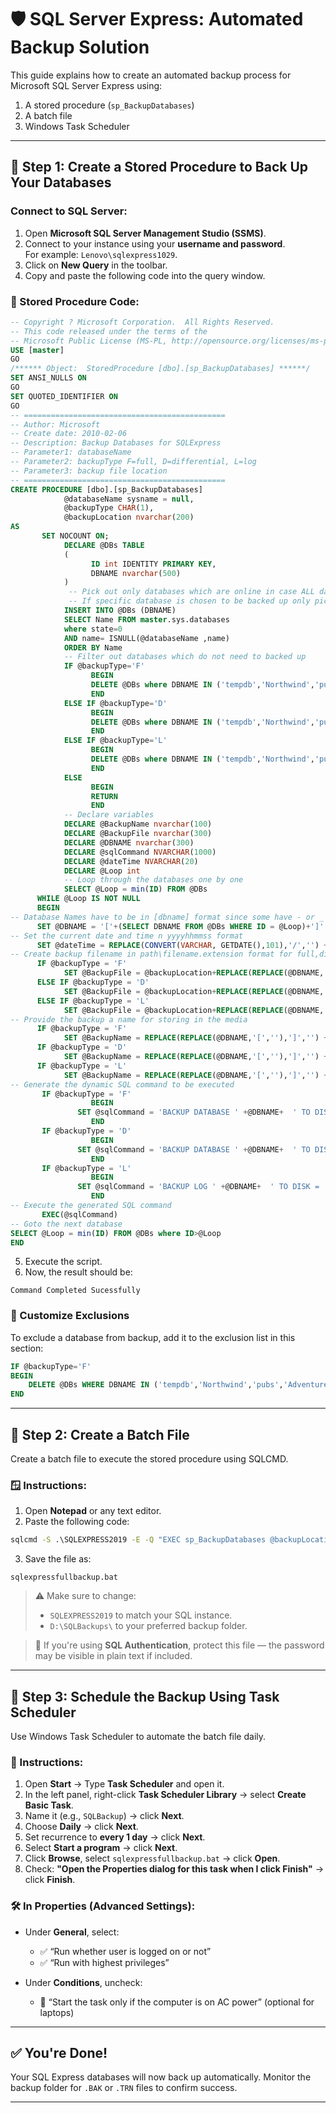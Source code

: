# 🛡️ SQL Server Express: Automated Backup Solution

This guide explains how to create an automated backup process for Microsoft SQL Server Express using:

1. A stored procedure (`sp_BackupDatabases`)
2. A batch file
3. Windows Task Scheduler

---

## 📌 Step 1: Create a Stored Procedure to Back Up Your Databases

### Connect to SQL Server:

1. Open **Microsoft SQL Server Management Studio (SSMS)**.
2. Connect to your instance using your **username and password**.  
   For example: `Lenovo\sqlexpress1029`.
3. Click on **New Query** in the toolbar.
4. Copy and paste the following code into the query window.


### 📄 Stored Procedure Code:

```sql
-- Copyright ? Microsoft Corporation.  All Rights Reserved. 
-- This code released under the terms of the 
-- Microsoft Public License (MS-PL, http://opensource.org/licenses/ms-pl.html.) 
USE [master]  
GO  
/****** Object:  StoredProcedure [dbo].[sp_BackupDatabases] ******/  
SET ANSI_NULLS ON  
GO  
SET QUOTED_IDENTIFIER ON  
GO  
-- =============================================  
-- Author: Microsoft  
-- Create date: 2010-02-06 
-- Description: Backup Databases for SQLExpress 
-- Parameter1: databaseName  
-- Parameter2: backupType F=full, D=differential, L=log 
-- Parameter3: backup file location 
-- ============================================= 
CREATE PROCEDURE [dbo].[sp_BackupDatabases]   
            @databaseName sysname = null, 
            @backupType CHAR(1), 
            @backupLocation nvarchar(200)  
AS  
       SET NOCOUNT ON;  
            DECLARE @DBs TABLE 
            ( 
                  ID int IDENTITY PRIMARY KEY, 
                  DBNAME nvarchar(500) 
            ) 
             -- Pick out only databases which are online in case ALL databases are chosen to be backed up 
             -- If specific database is chosen to be backed up only pick that out from @DBs 
            INSERT INTO @DBs (DBNAME) 
            SELECT Name FROM master.sys.databases 
            where state=0 
            AND name= ISNULL(@databaseName ,name)
            ORDER BY Name
            -- Filter out databases which do not need to backed up 
            IF @backupType='F' 
                  BEGIN 
                  DELETE @DBs where DBNAME IN ('tempdb','Northwind','pubs','AdventureWorks') 
                  END 
            ELSE IF @backupType='D' 
                  BEGIN 
                  DELETE @DBs where DBNAME IN ('tempdb','Northwind','pubs','master','AdventureWorks') 
                  END 
            ELSE IF @backupType='L' 
                  BEGIN 
                  DELETE @DBs where DBNAME IN ('tempdb','Northwind','pubs','master','AdventureWorks') 
                  END 
            ELSE 
                  BEGIN 
                  RETURN 
                  END 
            -- Declare variables 
            DECLARE @BackupName nvarchar(100) 
            DECLARE @BackupFile nvarchar(300) 
            DECLARE @DBNAME nvarchar(300) 
            DECLARE @sqlCommand NVARCHAR(1000)  
	        DECLARE @dateTime NVARCHAR(20) 
            DECLARE @Loop int                   
            -- Loop through the databases one by one 
            SELECT @Loop = min(ID) FROM @DBs 
      WHILE @Loop IS NOT NULL 
      BEGIN 
-- Database Names have to be in [dbname] format since some have - or _ in their name 
      SET @DBNAME = '['+(SELECT DBNAME FROM @DBs WHERE ID = @Loop)+']' 
-- Set the current date and time n yyyyhhmmss format 
      SET @dateTime = REPLACE(CONVERT(VARCHAR, GETDATE(),101),'/','') + '_' +  REPLACE(CONVERT(VARCHAR, GETDATE(),108),':','')   
-- Create backup filename in path\filename.extension format for full,diff and log backups 
      IF @backupType = 'F' 
            SET @BackupFile = @backupLocation+REPLACE(REPLACE(@DBNAME, '[',''),']','')+ '_FULL_'+ @dateTime+ '.BAK' 
      ELSE IF @backupType = 'D' 
            SET @BackupFile = @backupLocation+REPLACE(REPLACE(@DBNAME, '[',''),']','')+ '_DIFF_'+ @dateTime+ '.BAK' 
      ELSE IF @backupType = 'L' 
            SET @BackupFile = @backupLocation+REPLACE(REPLACE(@DBNAME, '[',''),']','')+ '_LOG_'+ @dateTime+ '.TRN' 
-- Provide the backup a name for storing in the media 
      IF @backupType = 'F' 
            SET @BackupName = REPLACE(REPLACE(@DBNAME,'[',''),']','') +' full backup for '+ @dateTime 
      IF @backupType = 'D' 
            SET @BackupName = REPLACE(REPLACE(@DBNAME,'[',''),']','') +' differential backup for '+ @dateTime 
      IF @backupType = 'L' 
            SET @BackupName = REPLACE(REPLACE(@DBNAME,'[',''),']','') +' log backup for '+ @dateTime 
-- Generate the dynamic SQL command to be executed 
       IF @backupType = 'F'  
                  BEGIN 
               SET @sqlCommand = 'BACKUP DATABASE ' +@DBNAME+  ' TO DISK = '''+@BackupFile+ ''' WITH INIT, NAME= ''' +@BackupName+''', NOSKIP, NOFORMAT' 
                  END 
       IF @backupType = 'D' 
                  BEGIN 
               SET @sqlCommand = 'BACKUP DATABASE ' +@DBNAME+  ' TO DISK = '''+@BackupFile+ ''' WITH DIFFERENTIAL, INIT, NAME= ''' +@BackupName+''', NOSKIP, NOFORMAT'         
                  END 
       IF @backupType = 'L'  
                  BEGIN 
               SET @sqlCommand = 'BACKUP LOG ' +@DBNAME+  ' TO DISK = '''+@BackupFile+ ''' WITH INIT, NAME= ''' +@BackupName+''', NOSKIP, NOFORMAT'         
                  END 
-- Execute the generated SQL command 
       EXEC(@sqlCommand) 
-- Goto the next database 
SELECT @Loop = min(ID) FROM @DBs where ID>@Loop 
END 
````

5. Execute the script.
6. Now, the result should be:

```
Command Completed Sucessfully
```
   
### 📝 Customize Exclusions

To exclude a database from backup, add it to the exclusion list in this section:

```sql
IF @backupType='F' 
BEGIN 
    DELETE @DBs WHERE DBNAME IN ('tempdb','Northwind','pubs','AdventureWorks')
END
```

---

## 📌 Step 2: Create a Batch File

Create a batch file to execute the stored procedure using SQLCMD.

### 🪟 Instructions:

1. Open **Notepad** or any text editor.
2. Paste the following code:

```bat
sqlcmd -S .\SQLEXPRESS2019 -E -Q "EXEC sp_BackupDatabases @backupLocation='D:\SQLBackups\', @backupType='F'"
```

3. Save the file as:

```
sqlexpressfullbackup.bat
```

> ⚠️ Make sure to change:
>
> * `SQLEXPRESS2019` to match your SQL instance.
> * `D:\SQLBackups\` to your preferred backup folder.

> 🔐 If you're using **SQL Authentication**, protect this file — the password may be visible in plain text if included.

---

## 📌 Step 3: Schedule the Backup Using Task Scheduler

Use Windows Task Scheduler to automate the batch file daily.

### 🧭 Instructions:

1. Open **Start** → Type **Task Scheduler** and open it.
2. In the left panel, right-click **Task Scheduler Library** → select **Create Basic Task**.
3. Name it (e.g., `SQLBackup`) → click **Next**.
4. Choose **Daily** → click **Next**.
5. Set recurrence to **every 1 day** → click **Next**.
6. Select **Start a program** → click **Next**.
7. Click **Browse**, select `sqlexpressfullbackup.bat` → click **Open**.
8. Check: **"Open the Properties dialog for this task when I click Finish"** → click **Finish**.

### 🛠️ In Properties (Advanced Settings):

* Under **General**, select:

  * ✅ “Run whether user is logged on or not”
  * ✅ “Run with highest privileges”
* Under **Conditions**, uncheck:

  * 🔲 “Start the task only if the computer is on AC power” (optional for laptops)

---

## ✅ You're Done!

Your SQL Express databases will now back up automatically. Monitor the backup folder for `.BAK` or `.TRN` files to confirm success.

---
